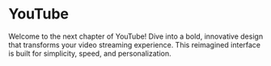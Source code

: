# YouTube
Welcome to the next chapter of YouTube! Dive into a bold, innovative design that transforms your video streaming experience. This reimagined interface is built for simplicity, speed, and personalization.
